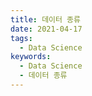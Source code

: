 ```yaml
---
title: 데이터 종류
date: 2021-04-17
tags:
  - Data Science
keywords:
  - Data Science
  - 데이터 종류
---
```

